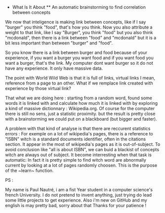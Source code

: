 * What Is It About
** An automatic brainstorming to find correlation between concepts

We now that inteligence is making link between concepts, like if I say "burger" you think "food", that's how you think.
Now you also attribute a weight to that link, like I say "Burger", you think "food" but you also think "mcdonald", then there is a link between "food" and "mcdonald" but it is a bit less important than between "burger" and "food". 

So you know there is a link between burger and food because of your experience, if you want a burger you want food and if you want food you want a burger, that's the link. My computer dont want burger so it do not have any experience. It only have massive data.

The point with World Wild Web is that it is full of links, virtual links I mean, reference from a page to an other. What if we remplace link created with experience by those virtual link?

That what we are doing here : starting from a random word, found some words it is linked with and calculate how much it is linked with by exploring a kind of massive dictionnary : Wikipedia.org.
Of course for the computer there is still no sens, just a statistic proximity. but the result is pretty close with a brainstorming we could put on a blackboard (but bigger and faster).

A problem with that kind of analyse is that there are reccurent statistics errors : For exemple on a lot of wikipedia's pages, there is a reference to "ISBN" witch is a standard documents identifier, often in the citations section. It appear in the most of wikipedia's pages as it is out-of-subject. To avoid conclusion like "all is about ISBN", we can buid a blackist of concepts witch are always out of subject. It become interresting when that task is automatic: In fact it is pretty simple to find witch word are abnormally current by looking at a lot of pages randomly choosen. This is the purpose of the ~learn~ function.        




PS :

My name is Paul Nautré, i am a fist Year student in a computer science's french University. I do not pretend to invent anything, just trying do lead some little projects to get experience. Also i'm new on GitHub and my english is may pretty bad, sorry about that
Thanks for your patience !  
